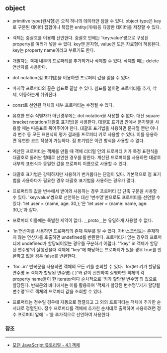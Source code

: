 ## object

- primitive type(원시형)은 오직 하나의 데이터만 담을 수 있다. object type은 key로 구분된 데이터 집합이나 복잡한 entity(개체)등 다양한 데이터를 저장할 수 있다.

- 객체는 중괄호를 이용해 선언한다. 중괄호 안에는 'key:value'쌍으로 구성된 property를 여러개 넣을 수 있다. key엔 문자형, value엔 모든 자료형이 허용된다. key는 property name이라고 부르기도 한다.

- 개발자는 객체 내부의 프로퍼티를 추가하거나 삭제할 수 있다. 삭제할 때는 delete 연산자를 사용한다.

- dot notation(점 표기법)을 이용하면 프로퍼티 값을 읽을 수 있다.

- 마지막 프로퍼티의 끝은 쉼표로 끝날 수 있다. 쉼표를 붙이면 프로퍼티를 추가, 삭제, 이동하는게 쉬워진다.

- const로 선언된 객체의 내부 프로퍼티는 수정될 수 있다.

- 유효한 변수 식별자가 아닌경우에는 dot notation을 사용할 수 없다. 대신 square bracket notation(대괄호 표기법)을 사용한다. 대괄호 표기법 안에서 문자열을 사용할 때는 따옴표로 묶어주어야 한다. 대괄호 표기법을 사용하면 문자열 뿐만 아니라 변수 등 모든 표현식의 평가 결과를 프로퍼티 키로 사용할 수 있다. 이를 응용하면 유연한 코드 작성이 가능하다. 점 표기법은 이런 방식을 사용할 수 없다.

- 계산된 프로퍼티는 객체를 만들 때 객체 리터럴 안의 프로퍼티 키가 특정 표현식을 대괄호로 둘러싼 형태로 선언한 경우를 말한다. 계산된 프로퍼티를 사용하면 대괄호 내부의 표현식과 동일한 값을 프로퍼티 이름으로 사용할 수 있다.

- 대괄호 표기법은 강력하지만 사용하기 번거롭다는 단점이 있다. 기본적으로 점 표기법을 사용하다가 필요한 경우 대괄호 표기법을 사용하는 경우가 많다.

- 프로퍼티의 값을 변수에서 받아와 사용하는 경우 프로퍼티 값 단축 구문을 사용할 수 있다. 'key:value'쌍으로 선언하는 대신 '변수명'만으로도 프로퍼티를 선언할 수 있다. 'let user = {name, age: 30,};'은 'let user = {name: name, age: 30,};'과 같다.

- 프로퍼티 이름에는 특별한 제약이 없다. \_\_proto\_\_는 유일하게 사용할 수 없다.

- 'in'연산자를 사용하면 프로퍼티의 존재 여부를 알 수 있다. 자바스크립트는 존재하지 않는 연산자를 호출하면 undefined를 반환한다. 프로퍼티가 없는 경우와 프로퍼티에 undefined가 할당되어있는 경우를 구분하기 어렵다. '"key" in 객체가 할당된 변수명'이 실행됐을때 객체에 "key"에 해당하는 프로퍼티가 있을 경우 true를 반환하고 없을 경우 false를 반환한다.

- 'for...in' 반복문을 사용하면 객체의 모든 키를 순회할 수 있다. 'for(let 키가 할당될 변수명 in 객체가 할당된 변수명) { }'와 같이 선언하여 실행하면 객체의 각 property name들이 한 iterator마다 순차적으로 '키가 할당될 변수명'의 값으로 할당된다. 반복문의 바디에서는 이를 활용하여 '객체가 할당된 변수명'.'키가 할당될 변수명'으로 객체의 프로퍼티 값을 조회할 수 있다.

- 프로퍼티는 정수일 경우에 자동으로 정렬되고 그 외의 프로퍼티는 객체에 추가한 순서대로 정렬된다. 정수 프로퍼티를 객체에 추가한 순서대로 출력하여 사용하려면 정수 프로퍼티 앞에 '+'를 추가적으로 선언하여 사용한다.

### 참조
---

- [모던 JavaScript 튜토리얼 - 4.1 객체](https://ko.javascript.info/object)